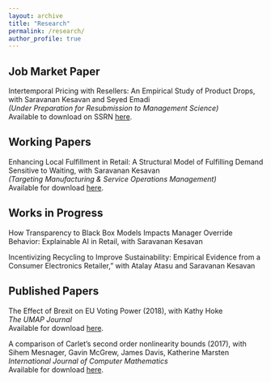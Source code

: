 ```yaml
---
layout: archive
title: "Research"
permalink: /research/
author_profile: true
---
```


## Job Market Paper

Intertemporal Pricing with Resellers: An Empirical Study of Product Drops, with Saravanan Kesavan and Seyed Emadi \
*(Under Preparation for Resubmission to Management Science)* \
Available to download on SSRN [here](https://papers.ssrn.com/sol3/papers.cfm?abstract_id=3824987).

## Working Papers

Enhancing Local Fulfillment in Retail: A Structural Model of Fulfilling Demand Sensitive to Waiting, with Saravanan Kesavan \
*(Targeting Manufacturing & Service Operations Management)* \
Available for download [here](/files/pdf/closer_fulfillment.pdf).

## Works in Progress

How Transparency to Black Box Models Impacts Manager Override Behavior: Explainable AI in Retail, with Saravanan Kesavan	

Incentivizing Recycling to Improve Sustainability: Empirical Evidence from a Consumer Electronics Retailer,” with Atalay Atasu and Saravanan Kesavan

## Published Papers

The Effect of Brexit on EU Voting Power (2018), with Kathy Hoke \
*The UMAP Journal* \
Available for download [here](https://www.comap.com/product/?idx=1618).

A comparison of Carlet’s second order nonlinearity bounds (2017), with Sihem Mesnager, Gavin McGrew, James Davis, Katherine Marsten \
*International Journal of Computer Mathematics* \
Available for download [here](https://www.tandfonline.com/doi/abs/10.1080/00207160.2015.1112002?journalCode=gcom20).


	


